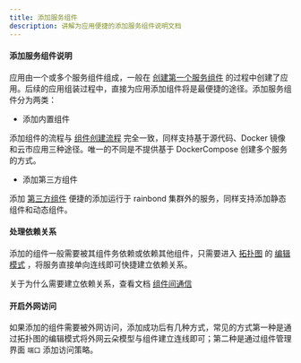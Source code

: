 ```yaml
---
title: 添加服务组件
description: 讲解为应用便捷的添加服务组件说明文档
---
```


#### 添加服务组件说明

应用由一个或多个服务组件组成，一般在 [创建第一个服务组件](/docs/use-manual/component-create/language-support/java/java-maven) 的过程中创建了应用。后续的应用组装过程中，直接为应用添加组件将是最便捷的途径。添加服务组件分为两类：

- 添加内置组件

添加组件的流程与 [组件创建流程](/docs/use-manual/component-create/creation-process) 完全一致，同样支持基于源代码、Docker 镜像和云市应用三种途径。唯一的不同是不提供基于 DockerCompose 创建多个服务的方式。

- 添加第三方组件

添加 [第三方组件](/docs/use-manual/component-create/thirdparty-service/thirdparty-create) 便捷的添加运行于 rainbond 集群外的服务，同样支持添加静态组件和动态组件。

#### 处理依赖关系

添加的组件一般需要被其组件务依赖或依赖其他组件，只需要进入 [拓扑图](/docs/use-manual/user-manual/app-manage/app-topology) 的 [编辑模式](/docs/use-manual/user-manual/app-manage/app-topology/#编辑模式) ，将服务直接单向连线即可快捷建立依赖关系。

关于为什么需要建立依赖关系，查看文档 [组件间通信](/docs/use-manual/user-manual/component-connection/regist_and_discover/)

#### 开启外网访问

如果添加的组件需要被外网访问，添加成功后有几种方式，常见的方式第一种是通过拓扑图的编辑模式将外网云朵模型与组件建立连线即可；第二种是通过组件管理界面 `端口` 添加访问策略。

